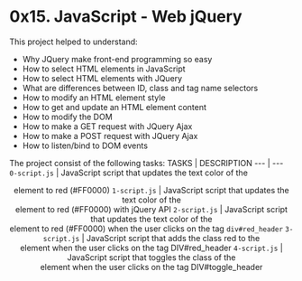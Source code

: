 # 0x15. JavaScript - Web jQuery
This project helped to understand:
- Why JQuery make front-end programming so easy
- How to select HTML elements in JavaScript
- How to select HTML elements with JQuery
- What are differences between ID, class and tag name selectors
- How to modify an HTML element style
- How to get and update an HTML element content
- How to modify the DOM
- How to make a GET request with JQuery Ajax
- How to make a POST request with JQuery Ajax
- How to listen/bind to DOM events

The project consist of the following tasks:
TASKS | DESCRIPTION
--- | ---
`0-script.js` | JavaScript script that updates the text color of the <header> element to red (#FF0000)
`1-script.js` | JavaScript script that updates the text color of the <header> element to red (#FF0000) with jQuery API
`2-script.js` | JavaScript script that updates the text color of the <header> element to red (#FF0000) when the user clicks on the tag `div#red_header`
`3-script.js` | JavaScript script that adds the class red to the <header> element when the user clicks on the tag DIV#red_header
`4-script.js` | JavaScript script that toggles the class of the <header> element when the user clicks on the tag DIV#toggle_header
